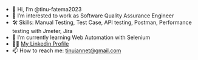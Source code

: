 - 👋 Hi, I’m @tinu-fatema2023
- 👀 I’m interested to work as Software Quality Assurance Engineer
- 🛠 Skills: Manual Testing, Test Case, API testing, Postman, Performance testing with Jmeter, Jira
- 🌱 I’m currently learning Web Automation with Selenium
- 👩‍💻 [My Linkedin Profile](https://github.com/tinu-fatema2023)
- 📫 How to reach me: tinujannet@gmail.com

<!---
tinu-fatema2023/tinu-fatema2023 is a ✨ special ✨ repository because its `README.md` (this file) appears on your GitHub profile.
You can click the Preview link to take a look at your changes.
--->
